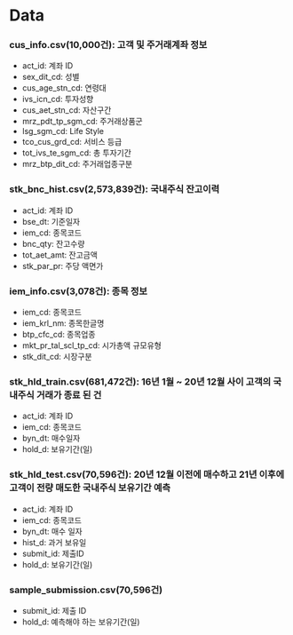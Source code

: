 # Data

### cus_info.csv(10,000건): 고객 및 주거래계좌 정보

- act_id: 계좌 ID
- sex_dit_cd: 성별
- cus_age_stn_cd: 연령대
- ivs_icn_cd: 투자성향
- cus_aet_stn_cd: 자산구간
- mrz_pdt_tp_sgm_cd: 주거래상품군
- lsg_sgm_cd: Life Style
- tco_cus_grd_cd: 서비스 등급
- tot_ivs_te_sgm_cd: 총 투자기간
- mrz_btp_dit_cd: 주거래업종구분

### stk_bnc_hist.csv(2,573,839건): 국내주식 잔고이력

- act_id: 계좌 ID
- bse_dt: 기준일자
- iem_cd: 종목코드
- bnc_qty: 잔고수량
- tot_aet_amt: 잔고금액
- stk_par_pr: 주당 액면가


### iem_info.csv(3,078건): 종목 정보

- iem_cd: 종목코드
- iem_krl_nm: 종목한글명
- btp_cfc_cd: 종목업종
- mkt_pr_tal_scl_tp_cd: 시가총액 규모유형
- stk_dit_cd: 시장구분


### stk_hld_train.csv(681,472건): 16년 1월 ~ 20년 12월 사이 고객의 국내주식 거래가 종료 된 건

- act_id: 계좌 ID
- iem_cd: 종목코드
- byn_dt: 매수일자
- hold_d: 보유기간(일)


### stk_hld_test.csv(70,596건): 20년 12월 이전에 매수하고 21년 이후에 고객이 전량 매도한 국내주식 보유기간 예측

- act_id: 계좌 ID
- iem_cd: 종목코드
- byn_dt: 매수 일자
- hist_d: 과거 보유일
- submit_id: 제출ID
- hold_d: 보유기간(일)

### sample_submission.csv(70,596건)

- submit_id: 제출 ID
- hold_d: 예측해야 하는 보유기간(일)
